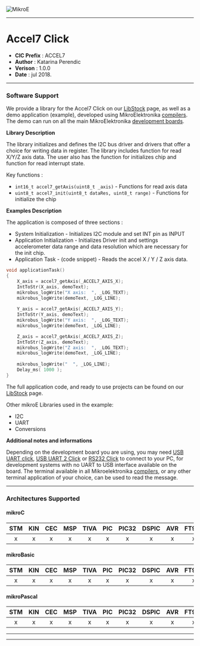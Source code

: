 ![MikroE](http://www.mikroe.com/img/designs/beta/logo_small.png)

---

# Accel7 Click

- **CIC Prefix**  : ACCEL7
- **Author**      : Katarina Perendic
- **Verison**     : 1.0.0
- **Date**        : jul 2018.

---

### Software Support

We provide a library for the Accel7 Click on our [LibStock](https://libstock.mikroe.com/projects/view/2479/accel-7-click) 
page, as well as a demo application (example), developed using MikroElektronika 
[compilers](http://shop.mikroe.com/compilers). The demo can run on all the main 
MikroElektronika [development boards](http://shop.mikroe.com/development-boards).

**Library Description**

The library initializes and defines the I2C bus driver and drivers that offer a choice for writing data in register.
The library includes function for read X/Y/Z axis data.
The user also has the function for initializes chip and function for read interrupt state.

Key functions :

- ``` int16_t accel7_getAxis(uint8_t _axis) ``` - Functions for read axis data
- ``` uint8_t accel7_init(uint8_t dataRes, uint8_t range) ``` - Functions for initialize the chip 

**Examples Description**

The application is composed of three sections :

- System Initialization - Initializes I2C module and set INT pin as INPUT
- Application Initialization - Initializes Driver init and settings accelerometer data range and 
                               data resolution which are necessary for the init chip.
- Application Task - (code snippet) - Reads the accel X / Y / Z axis data.


```.c
void applicationTask()
{
    X_axis = accel7_getAxis(_ACCEL7_AXIS_X);
    IntToStr(X_axis, demoText);
    mikrobus_logWrite("X axis:  ", _LOG_TEXT);
    mikrobus_logWrite(demoText, _LOG_LINE);
    
    Y_axis = accel7_getAxis(_ACCEL7_AXIS_Y);
    IntToStr(Y_axis, demoText);
    mikrobus_logWrite("Y axis:  ", _LOG_TEXT);
    mikrobus_logWrite(demoText, _LOG_LINE);

    Z_axis = accel7_getAxis(_ACCEL7_AXIS_Z);
    IntToStr(Z_axis, demoText);
    mikrobus_logWrite("Z axis:  ", _LOG_TEXT);
    mikrobus_logWrite(demoText, _LOG_LINE);
    
    mikrobus_logWrite("  ", _LOG_LINE);
    Delay_ms( 1000 );
}
```

The full application code, and ready to use projects can be found on our 
[LibStock](https://libstock.mikroe.com/projects/view/2479/accel-7-click) page.

Other mikroE Libraries used in the example:

- I2C
- UART
- Conversions

**Additional notes and informations**

Depending on the development board you are using, you may need 
[USB UART click](http://shop.mikroe.com/usb-uart-click), 
[USB UART 2 Click](http://shop.mikroe.com/usb-uart-2-click) or 
[RS232 Click](http://shop.mikroe.com/rs232-click) to connect to your PC, for 
development systems with no UART to USB interface available on the board. The 
terminal available in all Mikroelektronika 
[compilers](http://shop.mikroe.com/compilers), or any other terminal application 
of your choice, can be used to read the message.

---
### Architectures Supported

#### mikroC

| STM | KIN | CEC | MSP | TIVA | PIC | PIC32 | DSPIC | AVR | FT90x |
|:-:|:-:|:-:|:-:|:-:|:-:|:-:|:-:|:-:|:-:|
| x | x | x | x | x | x | x | x | x | x |

#### mikroBasic

| STM | KIN | CEC | MSP | TIVA | PIC | PIC32 | DSPIC | AVR | FT90x |
|:-:|:-:|:-:|:-:|:-:|:-:|:-:|:-:|:-:|:-:|
| x | x | x | x | x | x | x | x | x | x |

#### mikroPascal

| STM | KIN | CEC | MSP | TIVA | PIC | PIC32 | DSPIC | AVR | FT90x |
|:-:|:-:|:-:|:-:|:-:|:-:|:-:|:-:|:-:|:-:|
| x | x | x | x | x | x | x | x | x | x |

---
---
